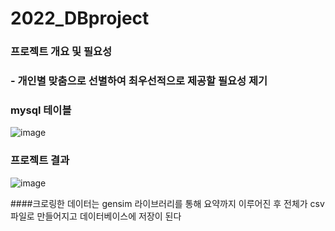 # 2022_DBproject
### 프로젝트 개요 및 필요성
### - 개인별 맞춤으로 선별하여 최우선적으로 제공할 필요성 제기

### mysql 테이블
![image](https://user-images.githubusercontent.com/90039228/204724764-23427b75-44ce-4d2a-ac14-ee9576c3458d.png)

### 프로젝트 결과
![image](https://user-images.githubusercontent.com/90039228/204432827-f6ea2be5-ee41-4ecb-891b-4d9f63b5f30b.png)

####크로링한 데이터는 gensim 라이브러리를 통해 요약까지 이루어진 후 전체가 csv파일로 만들어지고 데이터베이스에 저장이 된다
